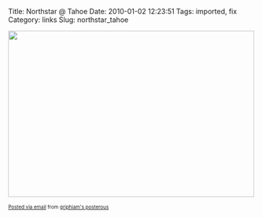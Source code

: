 Title: Northstar @ Tahoe
Date: 2010-01-02 12:23:51
Tags: imported, fix
Category: links
Slug: northstar_tahoe

<a href='http://posterous.com/getfile/files.posterous.com/griphiam/mrhpKEGTC4o7tptmRykGw7PQbNk4i5Y2gCijuGCj8etr0GpF1JAz90LnsMET/CameraBag_Photo_1000.jpg'><img src="http://posterous.com/getfile/files.posterous.com/griphiam/itnLIBQGYSKQc8SxR7ldnlBCF5mmPkIKL5Y2sfJC0ew5PIrGowYpCz5hrDkD/CameraBag_Photo_1000.jpg.scaled.500.jpg" width="500" height="338"/></a> <p style="font-size: 10px;">  <a href="http://posterous.com">Posted via email</a>   from <a href="http://griphiam.posterous.com/northstar-tahoe">griphiam's posterous</a>    
